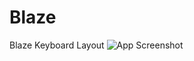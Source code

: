 # Blaze
Blaze Keyboard Layout
![App Screenshot](https://github.com/antom/Blaze/blob/main/screenshot.png)